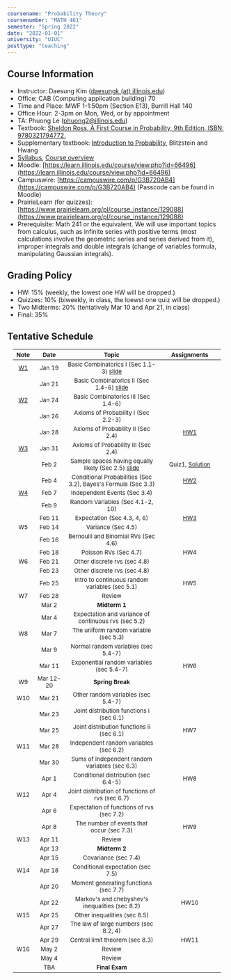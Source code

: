 ```yaml
---
coursename: "Probability Theory"
coursenumber: "MATH 461"
semester: "Spring 2022"
date: "2022-01-01"
university: "UIUC"
posttype: "teaching"
---
```


## Course Information 
- Instructor: Daesung Kim ([daesungk (at) illinois.edu](mailto:daesungk@illinois.edu))
- Office: CAB (Computing application building) 70
- Time and Place: MWF 1-1:50pm (Section E13), Burrill Hall 140
- Office Hour: 2-3pm on Mon, Wed, or by appointment
- TA: Phuong Le (phuong2@illinois.edu)
- Textbook: [Sheldon Ross, A First Course in Probability, 9th Edition, ISBN: 9780321794772.](https://www.amazon.com/First-Course-Probability-9th/dp/032179477X)
- Supplementary textbook: [Introduction to Probability](http://probabilitybook.net), Blitzstein and Hwang
- [Syllabus](syllabus.pdf), [Course overview](overview.pdf) 
- Moodle: [https://learn.illinois.edu/course/view.php?id=66496](https://learn.illinois.edu/course/view.php?id=66496)
- Campuswire: [https://campuswire.com/p/G3B720AB4](https://campuswire.com/p/G3B720AB4) (Passcode can be found in Moodle)
- PrairieLearn (for quizzes): [https://www.prairielearn.org/pl/course_instance/129088](https://www.prairielearn.org/pl/course_instance/129088)
- Prerequisite: Math 241 or the equivalent. We will use important topics from calculus, such as infinite series with positive terms (most calculations involve the geometric series and series derived from it), improper integrals and double integrals (change of variables formula, manipulating Gaussian integrals).

## Grading Policy
- HW: 15% (weekly, the lowest one HW will be dropped.)
- Quizzes: 10% (biweekly, in class, the loewst one quiz will be dropped.)
- Two Midterms: 20% (tentatively Mar 10 and Apr 21, in class)
- Final: 35%

## Tentative Schedule 
| Note         | Date      | Topic                                                           | Assignments                      |
| ---          | ---       | ---                                                             | ---                              |
| [W1](w1.pdf) | Jan 19    | Basic Combinatorics I (Sec 1.1-3) [slide](lec1.pdf)             |                                  |
|              | Jan 21    | Basic Combinatorics II (Sec 1.4-6) [slide](lec2.pdf)            |                                  |
| [W2](w2.pdf) | Jan 24    | Basic Combinatorics III (Sec 1.4-6)                             |                                  |
|              | Jan 26    | Axioms of Probability I (Sec 2.2-3)                             |                                  |
|              | Jan 28    | Axioms of Probability II (Sec 2.4)                              | [HW1](hw1.pdf)                   |
| [W3](w3.pdf) | Jan 31    | Axioms of Probability III (Sec 2.4)                             |                                  |
|              | Feb 2     | Sample spaces having equally likely (Sec 2.5) [slide](lec5.pdf) | Quiz1, [Solution](quiz1-sol.pdf) |
|              | Feb 4     | Conditional Probabilities (Sec 3.2), Bayes's Formula (Sec 3.3)  | [HW2](hw2.pdf)                   |
| [W4](w4.pdf) | Feb 7     | Independent Events (Sec 3.4)                                    |                                  |
|              | Feb 9     | Random Variables (Sec 4.1-2, 10)                                |                                  |
|              | Feb 11    | Expectation (Sec 4.3, 4, 6)                                     | [HW3](hw3.pdf)                   |
| W5           | Feb 14    | Variance (Sec 4.5)                                              |                                  |
|              | Feb 16    | Bernoulli and Binomial RVs (Sec 4.6)                            |                                  |
|              | Feb 18    | Poisson RVs (Sec 4.7)                                           | HW4                              |
| W6           | Feb 21    | Other discrete rvs (sec 4.8)                                    |                                  |
|              | Feb 23    | Other discrete rvs (sec 4.8)                                    |                                  |
|              | Feb 25    | Intro to continuous random variables (sec 5.1)                  | HW5                              |
| W7           | Feb 28    | Review                                                          |                                  |
|              | Mar 2     | **Midterm 1**                                                   |                                  |
|              | Mar 4     | Expectation and variance of continuous rvs (sec 5.2)            |                                  |
| W8           | Mar 7     | The uniform random variable (sec 5.3)                           |                                  |
|              | Mar 9     | Normal random variables (sec 5.4-7)                             |                                  |
|              | Mar 11    | Exponential random variables (sec 5.4-7)                        | HW6                              |
| W9           | Mar 12-20 | **Spring Break**                                                |                                  |
| W10          | Mar 21    | Other random variables (sec 5.4-7)                              |                                  |
|              | Mar 23    | Joint distribution functions i (sec 6.1)                        |                                  |
|              | Mar 25    | Joint distribution functions ii (sec 6.1)                       | HW7                              |
| W11          | Mar 28    | Independent random variables (sec 6.2)                          |                                  |
|              | Mar 30    | Sums of independent random variables (sec 6.3)                  |                                  |
|              | Apr 1     | Conditional distribution (sec 6.4-5)                            | HW8                              |
| W12          | Apr 4     | Joint distribution of functions of rvs (sec 6.7)                |                                  |
|              | Apr 6     | Expectation of functions of rvs (sec 7.2)                       |                                  |
|              | Apr 8     | The number of events that occur (sec 7.3)                       | HW9                              |
| W13          | Apr 11    | Review                                                          |                                  |
|              | Apr 13    | **Midterm 2**                                                   |                                  |
|              | Apr 15    | Covariance (sec 7.4)                                            |                                  |
| W14          | Apr 18    | Conditional expectation (sec 7.5)                               |                                  |
|              | Apr 20    | Moment generating functions (sec 7.7)                           |                                  |
|              | Apr 22    | Markov's and chebyshev's inequalities (sec 8.2)                 | HW10                             |
| W15          | Apr 25    | Other inequalities (sec 8.5)                                    |                                  |
|              | Apr 27    | The law of large numbers (sec 8.2, 4)                           |                                  |
|              | Apr 29    | Central limit theorem (sec 8.3)                                 | HW11                             |
| W16          | May 2     | Review                                                          |                                  |
|              | May 4     | Review                                                          |                                  |
|              | TBA       | **Final Exam**                                                  |                                  |


<style>
table {
    width: 95%;
    margin: 0px auto;
    font-size: 95%;
    text-align: center;
}
table td:first-of-type {
    text-align: center;
}
table td:nth-of-type(2) {
    text-align: center;
}
table td:nth-of-type(4) {
    text-align: center;
}
table th:first-of-type {
    width: 10%;
    text-align: center;
}
table th:nth-of-type(2) {
    width: 15%;
    text-align: center;
}
table th:nth-of-type(3) {
    width: 45%;
    text-align: center;
}
table th:nth-of-type(4) {
    width: 30%;
    text-align: center;
}
</style>
